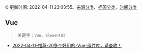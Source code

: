 :alarm_clock: 更新时间: 2022-04-11 23:03:55。[来源分类](../README.md)、[标签分类](../TAGS.md)、[时间分类](../TIMELINE.md)

## Vue


> 关键字：`Vue`、`ElementUI`



- [2022-04-11-推荐-20多个好用的-Vue-组件库，请查收！](https://toutiao.io/k/sskayyw) 
